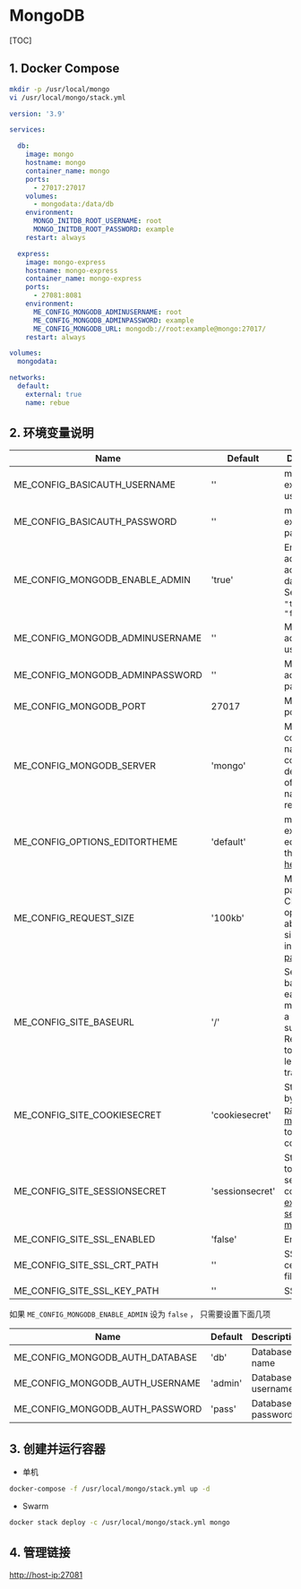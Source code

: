 # MongoDB

[TOC]

## 1. Docker Compose

```sh
mkdir -p /usr/local/mongo
vi /usr/local/mongo/stack.yml
```

```yaml
version: '3.9'

services:

  db:
    image: mongo
    hostname: mongo
    container_name: mongo
    ports:
      - 27017:27017
    volumes:
      - mongodata:/data/db
    environment:
      MONGO_INITDB_ROOT_USERNAME: root
      MONGO_INITDB_ROOT_PASSWORD: example
    restart: always

  express:
    image: mongo-express
    hostname: mongo-express
    container_name: mongo-express
    ports:
      - 27081:8081
    environment:
      ME_CONFIG_MONGODB_ADMINUSERNAME: root
      ME_CONFIG_MONGODB_ADMINPASSWORD: example
      ME_CONFIG_MONGODB_URL: mongodb://root:example@mongo:27017/
    restart: always

volumes:
  mongodata:

networks:
  default:
    external: true
    name: rebue
```

## 2. 环境变量说明

Name                            | Default         | Description
--------------------------------|-----------------|------------
ME_CONFIG_BASICAUTH_USERNAME    | ''              | mongo-express web username
ME_CONFIG_BASICAUTH_PASSWORD    | ''              | mongo-express web password
ME_CONFIG_MONGODB_ENABLE_ADMIN  | 'true'          | Enable admin access to all databases. Send strings: `"true"` or `"false"`
ME_CONFIG_MONGODB_ADMINUSERNAME | ''              | MongoDB admin username
ME_CONFIG_MONGODB_ADMINPASSWORD | ''              | MongoDB admin password
ME_CONFIG_MONGODB_PORT          | 27017           | MongoDB port
ME_CONFIG_MONGODB_SERVER        | 'mongo'         | MongoDB container name. Use comma delimited list of host names for replica sets.
ME_CONFIG_OPTIONS_EDITORTHEME   | 'default'       | mongo-express editor color theme, [more here](http://codemirror.net/demo/theme.html)
ME_CONFIG_REQUEST_SIZE          | '100kb'         | Maximum payload size. CRUD operations above this size will fail in [body-parser](https://www.npmjs.com/package/body-parser).
ME_CONFIG_SITE_BASEURL          | '/'             | Set the baseUrl to ease mounting at a subdirectory. Remember to include a leading and trailing slash.
ME_CONFIG_SITE_COOKIESECRET     | 'cookiesecret'  | String used by [cookie-parser middleware](https://www.npmjs.com/package/cookie-parser) to sign cookies.
ME_CONFIG_SITE_SESSIONSECRET    | 'sessionsecret' | String used to sign the session ID cookie by [express-session middleware](https://www.npmjs.com/package/express-session).
ME_CONFIG_SITE_SSL_ENABLED      | 'false'         | Enable SSL.
ME_CONFIG_SITE_SSL_CRT_PATH     | ''              | SSL certificate file.
ME_CONFIG_SITE_SSL_KEY_PATH     | ''              | SSL key file.

如果 `ME_CONFIG_MONGODB_ENABLE_ADMIN` 设为 `false` ， 只需要设置下面几项

Name                            | Default         | Description
--------------------------------|-----------------|------------
ME_CONFIG_MONGODB_AUTH_DATABASE | 'db'            | Database name
ME_CONFIG_MONGODB_AUTH_USERNAME | 'admin'         | Database username
ME_CONFIG_MONGODB_AUTH_PASSWORD | 'pass'          | Database password

## 3. 创建并运行容器

- 单机

```sh
docker-compose -f /usr/local/mongo/stack.yml up -d
```

- Swarm

```sh
docker stack deploy -c /usr/local/mongo/stack.yml mongo
```

## 4. 管理链接

<http://host-ip:27081>
